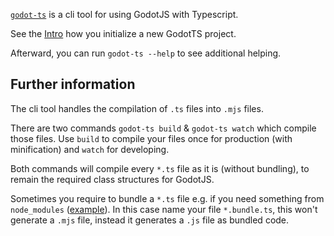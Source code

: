[`godot-ts`](https://github.com/godotjs/godot-ts) is a cli tool for using GodotJS with Typescript.

See the [Intro](intro.md) how you initialize a new GodotTS project.

Afterward, you can run ``godot-ts --help`` to see additional helping.

## Further information

The cli tool handles the compilation of `.ts` files into `.mjs` files.

There are two commands `godot-ts build` & `godot-ts watch` which compile those files. Use `build` to compile your files once for production (with minification) and `watch` for developing.

Both commands will compile every `*.ts` file as it is (without bundling), to remain the required class structures for GodotJS.

Sometimes you require to bundle a `*.ts` file e.g. if you need something from `node_modules` ([example](npm-modules.md)). 
In this case name your file `*.bundle.ts`, this won't generate a `.mjs` file, instead it generates a `.js` file as bundled code.

